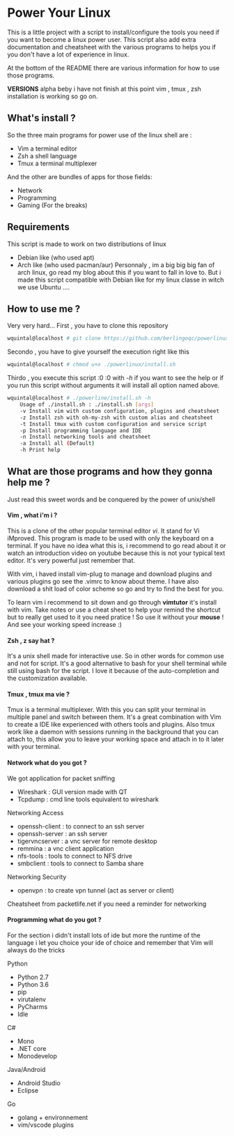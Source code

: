 # Power Your Linux 

This is a little project with a script to install/configure the tools you need 
if you want to become a linux power user. This script also add extra documentation
and cheatsheet with the various programs to helps you if you don't have a lot of 
experience in linux.

At the bottom of the README there are various information for how to use those programs.

**VERSIONS** alpha beby
i have not finish at this point
vim , tmux , zsh installation is working so go on.

## What's install ?

So the three main programs for power use of the linux shell are :
* Vim a terminal editor
* Zsh a shell language
* Tmux a terminal multiplexer

And the other are bundles of apps for those fields:
* Network 
* Programming
* Gaming (For the breaks)

## Requirements

This script is made to work on two distributions of linux
* Debian like (who used apt)
* Arch like (who used pacman/aur)
Personnaly , im a big big big fan of arch linux, go read my blog about this if you want
to fall in love to. But i made this script compatible with Debian like for my linux classe
in witch we use Ubuntu ....

## How to use me ?

Very very hard... First , you have to clone this repository
```bash
wquintal@localhost # git clone https://github.com/berlingoqc/powerlinux.git ./ 
```
Secondo , you have to give yourself the execution right like this
```bash
wquintal@localhost # chmod u+x ./powerlinux/install.sh
```
Thirdo , you execute this script :0 :0 with *-h* if you want to see the help or 
if you run this script without arguments it will install all option named above.
```bash
wquintal@localhost # ./powerline/install.sh -h
    Usage of ./install.sh : ./install.sh [args]                                     
    -v Install vim with custom configuration, plugins and cheatsheet
    -z Install zsh with oh-my-zsh with custom alias and cheatsheet
    -t Install tmux with custom configuration and service script
    -p Install programming language and IDE
    -n Install networking tools and cheatsheet
    -a Install all (Default)
    -h Print help       
```

## What are those programs and how they gonna help me ?

Just read this sweet words and be conquered by the power of unix/shell

#### Vim , what i'm i ?

This is a clone of the other popular terminal editor *vi*. 
It stand for Vi iMproved. This program is made to be used with only the
keyboard on a terminal. If you have no idea what this is, i recommend to go
read about it or watch an introduction video on youtube because this is not
your typical text editor. It's very powerful just remember that.

With vim, i haved install vim-plug to manage and download plugins and various
plugins go see the .vimrc to know about theme. I have also download a shit load
of color scheme so go and try to find the best for you.

To learn vim i recommend to sit down and go through **vimtutor** it's install 
with vim. Take notes or use a cheat sheet to help your remind the shortcut but
to really get used to it you need pratice ! So use it without your **mouse** !
 And see your working speed increase :)

#### Zsh , z say hat ?

It's a unix shell made for interactive use. So in other words for common use
and not for script. It's a good alternative to bash for your shell terminal
while still using bash for the script. I love it because of the auto-completion
and the customization available.

#### Tmux , tmux ma vie ?

Tmux is a terminal multiplexer. With this you can split your terminal in multiple
panel and switch between them. It's a great combination with Vim to create a IDE
like experienced with others tools and plugins. Also tmux work like a daemon with
sessions running in the background that you can attach to, this allow you to leave
your working space and attach in to it later with your terminal. 


#### Network what do you got ?

We got application for packet sniffing
* Wireshark : GUI version made with QT
* Tcpdump : cmd line tools equivalent to wireshark

Networking Access
* openssh-client : to connect to an ssh server
* openssh-server : an ssh server
* tigervncserver : a vnc server for remote desktop
* remmina : a vnc client application
* nfs-tools : tools to connect to NFS drive
* smbclient : tools to connect to Samba share

Networking Security
* openvpn : to create vpn tunnel (act as server or client)

Cheatsheet from packetlife.net if you need a reminder for networking

#### Programming what do you got ?

For the section i didn't install lots of ide but more the runtime of the language
i let you choice your ide of choice and remember that Vim will always do the tricks

Python
* Python 2.7 
* Python 3.6
* pip
* virutalenv
* PyCharms
* Idle 

C#
* Mono
* .NET core
* Monodevelop

Java/Android
* Android Studio
* Eclipse

Go
* golang + environnement
* vim/vscode plugins